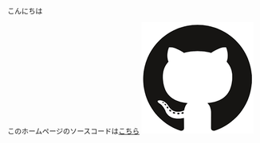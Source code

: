 こんにちは

このホームページのソースコードは[こちら](https://github.com/hogeaki/SamplePages/)
![GitHubのロゴ](./github_logo.png)